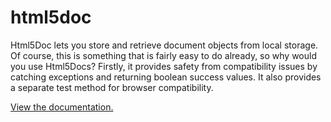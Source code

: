 html5doc
========

Html5Doc lets you store and retrieve document objects from local storage.  Of course, this is something that is fairly easy to do already, so why would you use Html5Docs? Firstly, it provides safety from compatibility issues by catching exceptions and returning boolean success values.  It also provides a separate test method for browser compatibility.

[View the documentation.](http://photogroup.lxalumni.org/html5doc/documentation)

